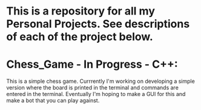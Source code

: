 # This is a repository for all my Personal Projects. See descriptions of each of the project below.

# Chess_Game - In Progress - C++:

This is a simple chess game. Currrently I'm working on developing a simple version where the board is printed in the terminal and commands are entered in the terminal.
Eventually I'm hoping to make a GUI for this and make a bot that you can play against.
